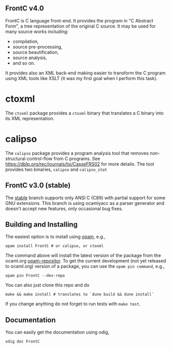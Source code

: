 FrontC v4.0
----------

FrontC is C language front-end. It provides the program in "C Abstract Form", a tree representation of the original C source. It may be used for many source works including:
   - compilation,
   - source pre-processing,
   - source beautification,
   - source analysis,
   - and so on.

It provides also an XML back-end making easier to transform the C program using XML tools like XSLT (it was my first goal when I perform this task).

ctoxml
======

The `ctoxml` package provides a `ctoxml` binary that translates a C binary into its XML representation. 

calipso
=======

The `calipso` package provides a program analysis tool that removes non-structural control-flow from C programs. See https://dblp.org/rec/journals/tsi/CasseFRS02 for more details. The tool provides two binaries, `calipso` and `calipso_stat`

FrontC v3.0 (stable)
-----------

The [stable][1] branch supports only ANSI C (C89) with partial support for some GNU extensions. This branch is using ocamlyacc as a parser generator and doesn't accept new features, only occasional bug fixes.



Building and Installing
-----------------------

The easiest option is to install using [opam][2], e.g.,

```
opam install FrontC # or calipso, or ctoxml
```

The command above will install the latest version of the package from the ocaml.org [opam-repositor][3]. To get the current development (not yet released to ocaml.org) version of a package, you can use the `opam pin command`, e.g.,

```
opam pin FrontC --dev-repo
```

You can also just clone this repo and do
```
make && make install # translates to `dune build && dune install`
```

If you change anything do not forget to run tests with `make test`.


Documentation
-------------

You can easily get the documentation using odig,

```
odig doc FrontC
```



[1]: https://github.com/BinaryAnalysisPlatform/FrontC/tree/stable
[2]: https://opam.ocaml.org
[3]: https://opam.ocaml.org/packages/
